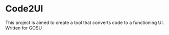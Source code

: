 # Code2UI
This project is aimed to create a tool that converts code to a functioning UI.
Written for GOSU
